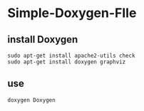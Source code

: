 # Simple-Doxygen-FIle

## install Doxygen
```
sudo apt-get install apache2-utils check
sudo apt-get install doxygen graphviz
```
## use
```
doxygen Doxygen
```
